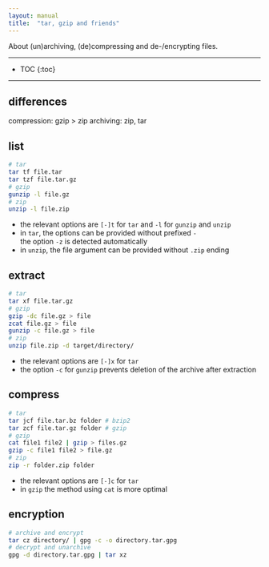 ```yaml
---
layout: manual
title:  "tar, gzip and friends"
---
```


About (un)archiving, (de)compressing and de-/encrypting files.

---

* TOC
{:toc}

---

## differences

compression: gzip > zip
archiving: zip, tar

## list

```bash
# tar
tar tf file.tar
tar tzf file.tar.gz
# gzip
gunzip -l file.gz
# zip
unzip -l file.zip
```

* the relevant options are `[-]t` for `tar` and `-l` for `gunzip` and `unzip`
* in `tar`, the options can be provided without prefixed `-`  
  the option `-z` is detected automatically
* in `unzip`, the file argument can be provided without `.zip` ending

## extract

```bash
# tar
tar xf file.tar.gz
# gzip
gzip -dc file.gz > file
zcat file.gz > file
gunzip -c file.gz > file
# zip
unzip file.zip -d target/directory/
```

* the relevant options are `[-]x` for `tar`
* the option `-c` for `gunzip` prevents deletion of the archive after extraction

## compress

```bash
# tar
tar jcf file.tar.bz folder # bzip2
tar zcf file.tar.gz folder # gzip
# gzip
cat file1 file2 | gzip > files.gz
gzip -c file1 file2 > file.gz
# zip
zip -r folder.zip folder
```

* the relevant options are `[-]c` for `tar`
* in `gzip` the method using `cat` is more optimal

## encryption

```bash
# archive and encrypt
tar cz directory/ | gpg -c -o directory.tar.gpg
# decrypt and unarchive
gpg -d directory.tar.gpg | tar xz
```
